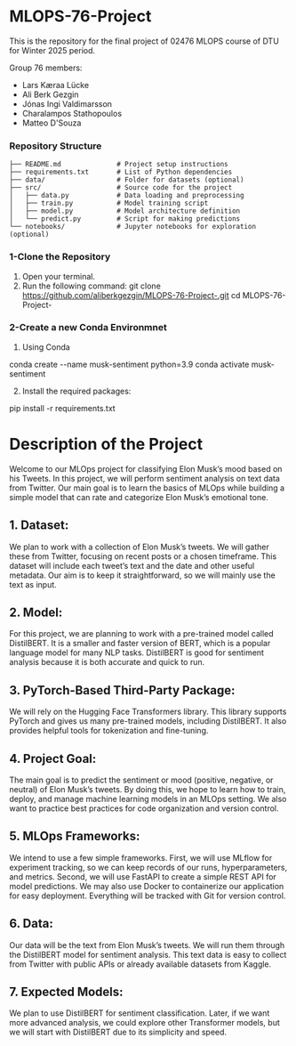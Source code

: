 # MLOPS-76-Project
This is the repository for the final project of 02476 MLOPS course of DTU for Winter 2025 period.

Group 76 members:
- Lars Kæraa Lücke
- Ali Berk Gezgin
- Jónas Ingi Valdimarsson
- Charalampos Stathopoulos
- Matteo D'Souza

### **Repository Structure**

```MLOPS-76-Project/
├── README.md              # Project setup instructions
├── requirements.txt       # List of Python dependencies
├── data/                  # Folder for datasets (optional)
├── src/                   # Source code for the project
│   ├── data.py            # Data loading and preprocessing
│   ├── train.py           # Model training script
│   ├── model.py           # Model architecture definition
│   └── predict.py         # Script for making predictions
└── notebooks/             # Jupyter notebooks for exploration (optional)
```

### **1-Clone the Repository**
1. Open your terminal.
2. Run the following command:
   git clone https://github.com/aliberkgezgin/MLOPS-76-Project-.git
   cd MLOPS-76-Project-
### **2-Create a new Conda Environmnet**
1. Using Conda

conda create --name musk-sentiment python=3.9
conda activate musk-sentiment

2. Install the required packages:

pip install -r requirements.txt

# **Description of the Project**

Welcome to our MLOps project for classifying Elon Musk’s mood based on his Tweets. In this project, we will perform sentiment analysis on text data from Twitter. Our main goal is to learn the basics of MLOps while building a simple model that can rate and categorize Elon Musk’s emotional tone.

## **1. Dataset:**

We plan to work with a collection of Elon Musk’s tweets. We will gather these from Twitter, focusing on recent posts or a chosen timeframe. This dataset will include each tweet’s text and the date and other useful metadata. Our aim is to keep it straightforward, so we will mainly use the text as input.

## **2. Model:**

For this project, we are planning to work with a pre-trained model called DistilBERT. It is a smaller and faster version of BERT, which is a popular language model for many NLP tasks. DistilBERT is good for sentiment analysis because it is both accurate and quick to run.

## **3. PyTorch-Based Third-Party Package:**

We will rely on the Hugging Face Transformers library. This library supports PyTorch and gives us many pre-trained models, including DistilBERT. It also provides helpful tools for tokenization and fine-tuning.

## **4. Project Goal:**

The main goal is to predict the sentiment or mood (positive, negative, or neutral) of Elon Musk’s tweets. By doing this, we hope to learn how to train, deploy, and manage machine learning models in an MLOps setting. We also want to practice best practices for code organization and version control.

## **5. MLOps Frameworks:**

We intend to use a few simple frameworks. First, we will use MLflow for experiment tracking, so we can keep records of our runs, hyperparameters, and metrics. Second, we will use FastAPI to create a simple REST API for model predictions. We may also use Docker to containerize our application for easy deployment. Everything will be tracked with Git for version control.

## **6. Data:**

Our data will be the text from Elon Musk’s tweets. We will run them through the DistilBERT model for sentiment analysis. This text data is easy to collect from Twitter with public APIs or already available datasets from Kaggle.

## **7. Expected Models:**

We plan to use DistilBERT for sentiment classification. Later, if we want more advanced analysis, we could explore other Transformer models, but we will start with DistilBERT due to its simplicity and speed.
